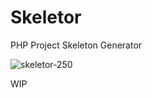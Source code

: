 # Skeletor

PHP Project Skeleton Generator

![skeletor-250](https://cloud.githubusercontent.com/assets/530801/13731008/6fc24402-e957-11e5-9a6b-a7077a988e60.png)

WIP
